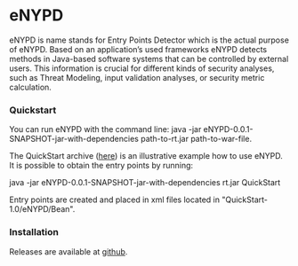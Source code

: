 # eNYPD

eNYPD is name stands for Entry Points Detector which is the actual purpose of eNYPD. Based on an application’s used frameworks eNYPD detects methods in Java-based software systems that can be controlled by external users. 
This information is crucial for different kinds of security analyses, such as Threat Modeling, input validation analyses, or security metric calculation.

### Quickstart

You can run eNYPD with the command line: java -jar eNYPD-0.0.1-SNAPSHOT-jar-with-dependencies path-to-rt.jar path-to-war-file. 

   The QuickStart archive  ([here](https://github.com/uni-bremen-agst/eNYPD/tree/example)) is an illustrative example how to use eNYPD. It is possible to obtain the entry points by running: 
   
  java -jar eNYPD-0.0.1-SNAPSHOT-jar-with-dependencies rt.jar QuickStart
   
  Entry points are created and placed in xml files located in "QuickStart-1.0/eNYPD/Bean".

### Installation

Releases are available at [github](https://github.com/uni-bremen-agst/eNYPD/releases/tag/v1.0.0).
